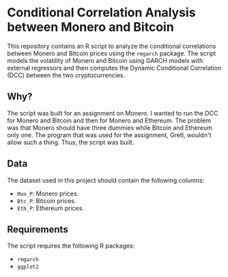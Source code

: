 # Conditional Correlation Analysis between Monero and Bitcoin

This repository contains an R script to analyze the conditional correlations between Monero and Bitcoin prices using the `rmgarch` package. The script models the volatility of Monero and Bitcoin using GARCH models with external regressors and then computes the Dynamic Conditional Correlation (DCC) between the two cryptocurrencies.

## Why?

The script was built for an assignment on Monero. I wanted to run the DCC for Monero and Bitcoin and then for Monero and Ethereum. The problem was that Monero should have three dummies while Bitcoin and Ethereum only one. The program that was used for the assignment, Gretl, wouldn't allow such a thing. Thus, the script was built.  

## Data

The dataset used in this project should contain the following columns:
- `Mon_P`: Monero prices.
- `Btc_P`: Bitcoin prices.
- `Eth_P`: Ethereum prices.


## Requirements

The script requires the following R packages:
- `rmgarch`
- `ggplot2`
